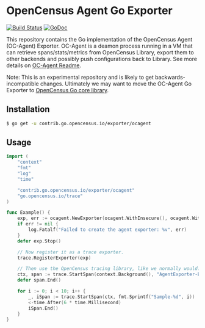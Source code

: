 # OpenCensus Agent Go Exporter

[![Build Status][travis-image]][travis-url] [![GoDoc][godoc-image]][godoc-url]


This repository contains the Go implementation of the OpenCensus Agent (OC-Agent) Exporter.
OC-Agent is a deamon process running in a VM that can retrieve spans/stats/metrics from
OpenCensus Library, export them to other backends and possibly push configurations back to
Library. See more details on [OC-Agent Readme][OCAgentReadme].

Note: This is an experimental repository and is likely to get backwards-incompatible changes.
Ultimately we may want to move the OC-Agent Go Exporter to [OpenCensus Go core library][OpenCensusGo].

## Installation

```bash
$ go get -u contrib.go.opencensus.io/exporter/ocagent
```

## Usage

```go
import (
	"context"
	"fmt"
	"log"
	"time"

	"contrib.go.opencensus.io/exporter/ocagent"
	"go.opencensus.io/trace"
)

func Example() {
	exp, err := ocagent.NewExporter(ocagent.WithInsecure(), ocagent.WithServiceName("your-service-name"))
	if err != nil {
		log.Fatalf("Failed to create the agent exporter: %v", err)
	}
	defer exp.Stop()

	// Now register it as a trace exporter.
	trace.RegisterExporter(exp)

	// Then use the OpenCensus tracing library, like we normally would.
	ctx, span := trace.StartSpan(context.Background(), "AgentExporter-Example")
	defer span.End()

	for i := 0; i < 10; i++ {
		_, iSpan := trace.StartSpan(ctx, fmt.Sprintf("Sample-%d", i))
		<-time.After(6 * time.Millisecond)
		iSpan.End()
	}
}
```

[OCAgentReadme]: https://github.com/census-instrumentation/opencensus-proto/tree/master/opencensus/proto/agent#opencensus-agent-proto
[OpenCensusGo]: https://github.com/census-instrumentation/opencensus-go
[godoc-image]: https://godoc.org/contrib.go.opencensus.io/exporter/ocagent?status.svg
[godoc-url]: https://godoc.org/contrib.go.opencensus.io/exporter/ocagent
[travis-image]: https://travis-ci.org/census-ecosystem/opencensus-go-exporter-ocagent.svg?branch=master
[travis-url]: https://travis-ci.org/census-ecosystem/opencensus-go-exporter-ocagent

